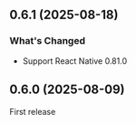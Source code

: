 ## 0.6.1 (2025-08-18)

### What's Changed

- Support React Native 0.81.0

## 0.6.0 (2025-08-09)

First release

